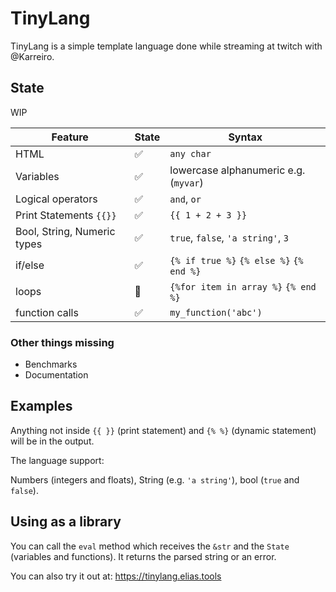 # TinyLang

TinyLang is a simple template language done while streaming at twitch with @Karreiro. 

## State 

WIP

| Feature      | State | Syntax |
| ----------- | ----------- | ----------- |
| HTML        | ✅       | `any char`|
| Variables   | ✅        |  lowercase alphanumeric e.g. (`myvar`)|
| Logical operators| ✅        | `and`, `or`|
| Print Statements `{{}}`   | ✅        | `{{ 1 + 2 + 3 }}`|
| Bool, String, Numeric types   | ✅        | `true`, `false`, `'a string'`, `3`|
| if/else   | ✅       | `{% if true %}` `{% else %}`  `{% end %}`|
| loops   | 🚧        | `{%for item in array %}` `{% end %}`|
| function calls   | ✅        | `my_function('abc')`|

### Other things missing

- Benchmarks
- Documentation

## Examples

Anything not inside `{{ }}` (print statement) and `{% %}` (dynamic statement) will be in the output.

The language support:

Numbers (integers and floats), String (e.g. `'a string'`), bool (`true` and `false`).

## Using as a library

You can call the `eval` method which receives the `&str` and the `State` (variables and functions). It returns
the parsed string or an error.


You can also try it out at: https://tinylang.elias.tools


